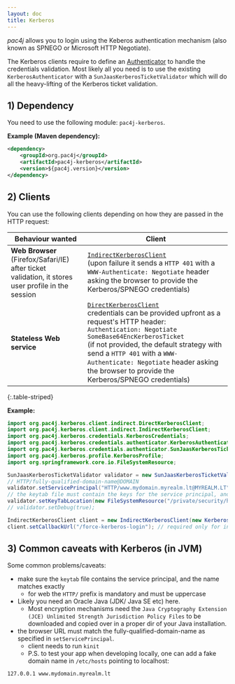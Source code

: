```yaml
---
layout: doc
title: Kerberos
---
```


*pac4j* allows you to login using the Keberos authentication mechanism (also known as SPNEGO or Microsoft HTTP Negotiate).

The Kerberos clients require to define an [Authenticator](../authenticators.html) to handle the credentials validation.
 Most likely all you need is to use the existing `KerberosAuthenticator` with a `SunJaasKerberosTicketValidator` which will do all the heavy-lifting of the Kerberos ticket validation.

## 1) Dependency

You need to use the following module: `pac4j-kerberos`.

**Example (Maven dependency):**

```xml
<dependency>
    <groupId>org.pac4j</groupId>
    <artifactId>pac4j-kerberos</artifactId>
    <version>${pac4j.version}</version>
</dependency>
```

## 2) Clients

You can use the following clients depending on how they are passed in the HTTP request:

| Behaviour wanted | Client |
|-------------|--------|
| **Web Browser** (Firefox/Safari/IE)<br/> after ticket validation, it stores user profile in the session| [`IndirectKerberosClient`](https://github.com/pac4j/pac4j/blob/master/pac4j-kerberos/src/main/java/org/pac4j/kerberos/client/indirect/IndirectKerberosClient.java)<br>(upon failure it sends a `HTTP 401` with a `WWW-Authenticate: Negotiate` header asking the browser to provide the Kerberos/SPNEGO credentials) |
| **Stateless Web service** | [`DirectKerberosClient`](https://github.com/pac4j/pac4j/blob/master/pac4j-kerberos/src/main/java/org/pac4j/kerberos/client/direct/DirectKerberosClient.java) <br/>credentials can be provided upfront as a request's HTTP header:<br/>`Authentication: Negotiate SomeBase64EncKerberosTicket`<br/> (if not provided, the default strategy with send a `HTTP 401` with a `WWW-Authenticate: Negotiate` header asking the browser to provide the Kerberos/SPNEGO credentials) |
{:.table-striped}

**Example:**

```java
import org.pac4j.kerberos.client.indirect.DirectKerberosClient;
import org.pac4j.kerberos.client.indirect.IndirectKerberosClient;
import org.pac4j.kerberos.credentials.KerberosCredentials;
import org.pac4j.kerberos.credentials.authenticator.KerberosAuthenticator;
import org.pac4j.kerberos.credentials.authenticator.SunJaasKerberosTicketValidator;
import org.pac4j.kerberos.profile.KerberosProfile;
import org.springframework.core.io.FileSystemResource;

SunJaasKerberosTicketValidator validator = new SunJaasKerberosTicketValidator();
// HTTP/fully-qualified-domain-name@DOMAIN
validator.setServicePrincipal("HTTP/www.mydomain.myrealm.lt@MYREALM.LT");
// the keytab file must contain the keys for the service principal, and should be protected
validator.setKeyTabLocation(new FileSystemResource("/private/security/http-keytab"));
// validator.setDebug(true);

IndirectKerberosClient client = new IndirectKerberosClient(new KerberosAuthenticator(validator));
client.setCallbackUrl("/force-kerberos-login"); // required only for indirect client
```

## 3) Common caveats with Kerberos (in JVM)

Some common problems/caveats:
- make sure the `keytab` file contains the service principal, and the name matches exactly
  * for web the `HTTP/` prefix is mandatory and must be uppercase
- Likely you need an Oracle Java (JDK/ Java SE etc) here.
  * Most encryption mechanisms need the `Java Cryptography Extension (JCE) Unlimited Strength Jurisdiction Policy Files` to be downloaded and copied over in a proper dir of your Java installation.
- the browser URL must match the fully-qualified-domain-name as specified in `setServicePrincipal`.
  * client needs to run `kinit`
  * P.S. to test your app when developing locally, one can add a fake domain name in `/etc/hosts` pointing to localhost:
```
127.0.0.1 www.mydomain.myrealm.lt
```
